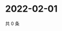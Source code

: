 # 2022-02-01

共 0 条

<!-- BEGIN WEIBO -->
<!-- 最后更新时间 Tue Feb 01 2022 18:20:40 GMT+0800 (China Standard Time) -->

<!-- END WEIBO -->
